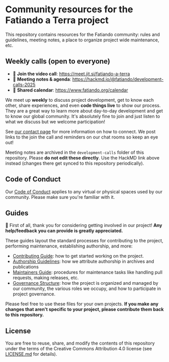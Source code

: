 # Community resources for the Fatiando a Terra project

This repository contains resources for the Fatiando community: rules and
guidelines, meeting notes, a place to organize project wide maintenance, etc.

## Weekly calls (open to everyone)

* 📱 **Join the video call**: https://meet.jit.si/fatiando-a-terra
* 📜 **Meeting notes & agenda**: https://hackmd.io/@fatiando/development-calls-2025
* 📅 **Shared calendar**: https://www.fatiando.org/calendar

We meet up **weekly** to discuss project development, get to know each other,
share experiences, and even **code things live** to show our process.
They are a great way to learn more about day-to-day development and get to
know our global community.
It's absolutely fine to join and just listen to what we discuss
but we welcome participation!

See [our contact page](https://www.fatiando.org/contact) for more information
on how to connect. We post links to the join the call and reminders on our
chat rooms so keep an eye out!

Meeting notes are archived in the `development-calls` folder of this repository.
Please **do not edit these directly**. Use the HackMD link above instead
(changes there get synced to this repository periodically).

## Code of Conduct

Our [Code of Conduct](CODE_OF_CONDUCT.md) applies to any virtual or physical
spaces used by our community.
Please make sure you're familiar with it.

## Guides

:tada: First of all, thank you for considering getting involved in our project!
**Any help/feedback you can provide is greatly appreciated.**

These guides layout the standard processes for contributing to the project,
performing maintenance, establishing authorship, and more:

* [Contributing Guide](CONTRIBUTING.md): how to get started working on the
  project.
* [Authorship Guidelines](AUTHORSHIP.md): how we attribute authorship in
  archives and publications
* [Maintainers Guide](MAINTENANCE.md): procedures for maintenance tasks like
  handling pull requests, making releases, etc.
* [Governance Structure](GOVERNANCE.md): how the project is organized and
  managed by our community, the various roles we occupy, and how to participate
  in project governance.

Please feel free to use these files for your own projects.
**If you make any changes that aren't specific to your project,
please contribute them back to this repository.**

## License

You are free to reuse, share, and modify the contents of this repository under
the terms of the Creative Commons Attribution 4.0 license (see
[LICENSE.md](LICENSE.md) for details).
